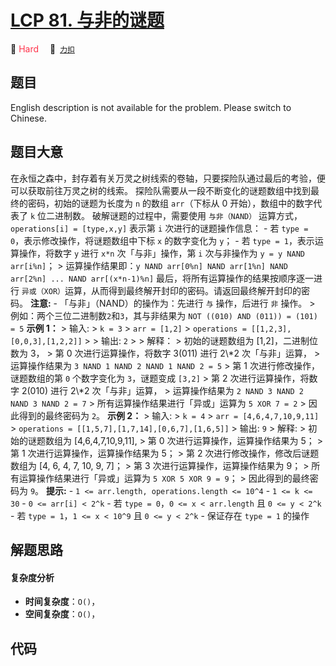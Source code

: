 # [LCP 81. 与非的谜题](https://2xiao.github.io/leetcode-js/lcp/LCP_81.html)

🔴 <font color=#ff334b>Hard</font>&emsp; 🔗&ensp;[`力扣`](https://leetcode.cn/problems/ryfUiz)

## 题目

English description is not available for the problem. Please switch to
Chinese.


## 题目大意

在永恒之森中，封存着有关万灵之树线索的卷轴，只要探险队通过最后的考验，便可以获取前往万灵之树的线索。
探险队需要从一段不断变化的谜题数组中找到最终的密码，初始的谜题为长度为 `n` 的数组 `arr`（下标从 0 开始），数组中的数字代表了 `k`
位二进制数。 破解谜题的过程中，需要使用 `与非（NAND）` 运算方式，`operations[i] = [type,x,y]` 表示第 `i`
次进行的谜题操作信息： \- 若 `type = 0`，表示修改操作，将谜题数组中下标 `x` 的数字变化为 `y`； \- 若 `type =
1`，表示运算操作，将数字 `y` 进行 `x*n` 次「与非」操作，第 `i` 次与非操作为 `y = y NAND arr[i%n]`； >
运算操作结果即：`y NAND arr[0%n] NAND arr[1%n] NAND arr[2%n] ... NAND arr[(x*n-1)%n]`
最后，将所有运算操作的结果按顺序逐一进行 `异或（XOR）`运算，从而得到最终解开封印的密码。请返回最终解开封印的密码。 **注意:** \-
「与非」（NAND）的操作为：先进行 `与` 操作，后进行 `非` 操作。 > 例如：两个三位二进制数`2`和`3`，其与非结果为 `NOT ((010)
AND (011)) = (101) = 5` **示例 1：** > 输入: > `k = 3` > `arr = [1,2]` >
`operations = [[1,2,3],[0,0,3],[1,2,2]]` > > 输出: `2` > > 解释： > 初始的谜题数组为
[1,2]，二进制位数为 3， > 第 0 次进行运算操作，将数字 3(011) 进行 2\\*2 次「与非」运算， > 运算操作结果为 `3 NAND 1
NAND 2 NAND 1 NAND 2 = 5` > 第 1 次进行修改操作，谜题数组的第 `0` 个数字变化为 `3`，谜题变成 `[3,2]` > 第
2 次进行运算操作，将数字 2(010) 进行 2\\*2 次「与非」运算， > 运算操作结果为 `2 NAND 3 NAND 2 NAND 3 NAND
2 = 7` > 所有运算操作结果进行「异或」运算为 `5 XOR 7 = 2` > 因此得到的最终密码为 `2`。 **示例 2：** > 输入: >
`k = 4` > `arr = [4,6,4,7,10,9,11]` > `operations =
[[1,5,7],[1,7,14],[0,6,7],[1,6,5]]` > 输出: `9` > 解释: > 初始的谜题数组为
[4,6,4,7,10,9,11], > 第 0 次进行运算操作，运算操作结果为 5； > 第 1 次进行运算操作，运算操作结果为 5； > 第 2
次进行修改操作，修改后谜题数组为 [4, 6, 4, 7, 10, 9, 7]； > 第 3 次进行运算操作，运算操作结果为 9； >
所有运算操作结果进行「异或」运算为 `5 XOR 5 XOR 9 = 9`； > 因此得到的最终密码为 `9`。 **提示:** \- `1 <=
arr.length, operations.length <= 10^4` \- `1 <= k <= 30` \- `0 <= arr[i] <
2^k` \- 若 `type = 0`，`0 <= x < arr.length` 且 `0 <= y < 2^k` \- 若 `type = 1`，`1
<= x < 10^9` 且 `0 <= y < 2^k` \- 保证存在 `type = 1` 的操作


## 解题思路

#### 复杂度分析

- **时间复杂度**：`O()`，
- **空间复杂度**：`O()`，

## 代码

```javascript

```